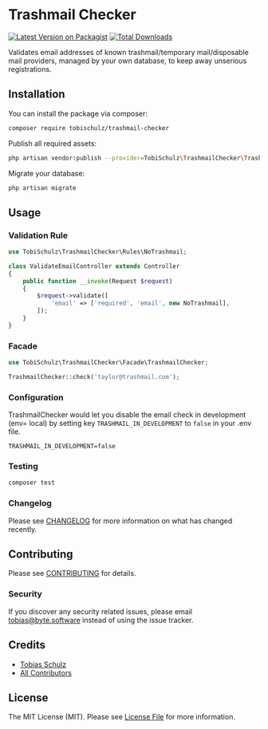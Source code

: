 # Trashmail Checker

[![Latest Version on Packagist](https://img.shields.io/packagist/v/tobischulz/trashmail-checker.svg?style=flat-square)](https://packagist.org/packages/tobischulz/trashmail-checker)
[![Total Downloads](https://img.shields.io/packagist/dt/tobischulz/trashmail-checker.svg?style=flat-square)](https://packagist.org/packages/tobischulz/trashmail-checker)

Validates email addresses of known trashmail/temporary mail/disposable mail providers, managed by your own database, to keep away unserious registrations.

## Installation

You can install the package via composer:

```bash
composer require tobischulz/trashmail-checker
```

Publish all required assets:

```bash
php artisan vendor:publish --provider=TobiSchulz\TrashmailChecker\TrashmailCheckerServiceProvider
```

Migrate your database:

```bash
php artisan migrate
```

## Usage

### Validation Rule

``` php
use TobiSchulz\TrashmailChecker\Rules\NoTrashmail;

class ValidateEmailController extends Controller
{
    public function __invoke(Request $request)
    {
        $request->validate([
            'email' => ['required', 'email', new NoTrashmail],
        ]);
    }
}
```

### Facade

``` php
use TobiSchulz\TrashmailChecker\Facade\TrashmailChecker;

TrashmailChecker::check('taylor@trashmail.com');
```

### Configuration

TrashmailChecker would let you disable the email check in development (env= local) by setting key ```TRASHMAIL_IN_DEVELOPMENT``` to ```false``` in your .env file.

```
TRASHMAIL_IN_DEVELOPMENT=false
```

### Testing

``` bash
composer test
```

### Changelog

Please see [CHANGELOG](CHANGELOG.md) for more information on what has changed recently.

## Contributing

Please see [CONTRIBUTING](CONTRIBUTING.md) for details.

### Security

If you discover any security related issues, please email tobias@byte.software instead of using the issue tracker.

## Credits

- [Tobias Schulz](https://github.com/:tobischulz)
- [All Contributors](../../contributors)

## License

The MIT License (MIT). Please see [License File](LICENSE.md) for more information.